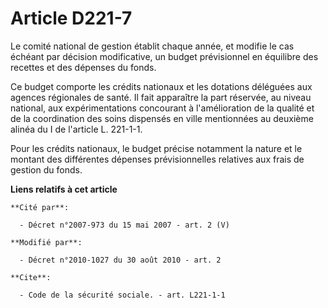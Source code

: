 # Article D221-7

Le comité national de gestion établit chaque année, et modifie le cas échéant par décision modificative, un budget
prévisionnel en équilibre des recettes et des dépenses du fonds. 

Ce budget comporte les crédits nationaux et les dotations déléguées aux agences régionales de santé. Il fait apparaître la
part réservée, au niveau national, aux expérimentations concourant à l'amélioration de la qualité et de la coordination des
soins dispensés en ville mentionnées au deuxième alinéa du I de l'article L. 221-1-1. 

Pour les crédits nationaux, le budget précise notamment la nature et le montant des différentes dépenses prévisionnelles
relatives aux frais de gestion du fonds.

**Liens relatifs à cet article**

	**Cité par**:

	  - Décret n°2007-973 du 15 mai 2007 - art. 2 (V)

	**Modifié par**:

	  - Décret n°2010-1027 du 30 août 2010 - art. 2

	**Cite**:

	  - Code de la sécurité sociale. - art. L221-1-1
